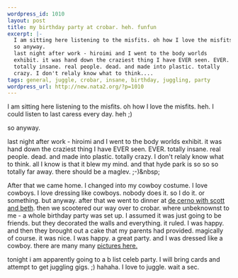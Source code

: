 ```yaml
--- 
wordpress_id: 1010
layout: post
title: my birthday party at crobar. heh. funfun
excerpt: |-
  I am sitting here listening to the misfits. oh how I love the misfits. heh. I could listen to last caress every day. heh ;)
  so anyway. 
  last night after work - hiroimi and I went to the body worlds
  exhibit. it was hand down the craziest thing I have EVER seen. EVER.
  totally insane. real people. dead. and made into plastic. totally
  crazy. I don't relaly know what to think....
tags: general, juggle, crobar, insane, birthday, juggling, party
wordpress_url: http://new.nata2.org/?p=1010
---
```

<p>I am sitting here listening to the misfits. oh how I love the misfits. heh. I could listen to last caress every day. heh ;)</p>
<p>so anyway. </p>
<p>last night after work - hiroimi and I went to the body worlds exhibit. it was hand down the craziest thing I have EVER seen. EVER. totally insane. real people. dead. and made into plastic. totally crazy. I don't relaly know what to think. all I know is that it blew my mind. and that hyde park is so so so totally far away. there should be a maglev. ;-)&amp;nbsp;<br />
<a href="http://nata2.info/?path=pictures%2Fevents%2F2005%3A03%3A18_27th_birthday_crobar"></a></p>

<p>After that we came home. I changed into my cowboy costume. I love cowboys. I love dressing like cowboys. nobody does it. so I do it. or something. but anyway. after that we went to dinner at <a href="http://nata2.info/?path=pictures%2Fevents%2F2005%3A03%3A18_27th_birthday_crobar&amp;img=IMG_3370.jpg">de cerno with scott and beth</a>. then we scootered our way over to crobar. where unbeknownst to me - a whole birthday party was set up. I assumed it was just going to be friends. but they decorated the walls and everything. it ruled. I was
happy. and then they brought out a cake that my parents had provided. magically of course. it was nice. I was happy. a great party. and I was dressed like a cowboy. there are many many <a href="http://nata2.info/?path=pictures%2Fevents%2F2005%3A03%3A18_27th_birthday_crobar">pictures here.</a></p><p>tonight i am apparently going to a b list celeb party. I will bring cards and attempt to get juggling gigs. ;) hahaha. I love to juggle. wait a sec. </p>
<a href="http://nata2.info/?path=pictures%2Fevents%2F2005%3A03%3A18_27th_birthday_crobar"></a>
<p>&nbsp;</p>
